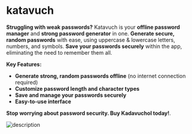 # katavuch

**Struggling with weak passwords?** Katavuch is your **offline password manager** and **strong password generator** in one.  **Generate secure, random passwords** with ease, using uppercase & lowercase letters, numbers, and symbols. **Save your passwords securely** within the app, eliminating the need to remember them all.

**Key Features:**

- **Generate strong, random passwords offline** (no internet connection required)
- **Customize password length and character types**
- **Save and manage your passwords securely**
- **Easy-to-use interface**

**Stop worrying about password security. Buy Kadavuchol today!**.

![description](https://github.com/ATHIRADI/Katavuch-Strong-Passwords-Made-Easy/assets/80013677/ffa64418-2f2c-4bd9-a387-931992b586d1)
